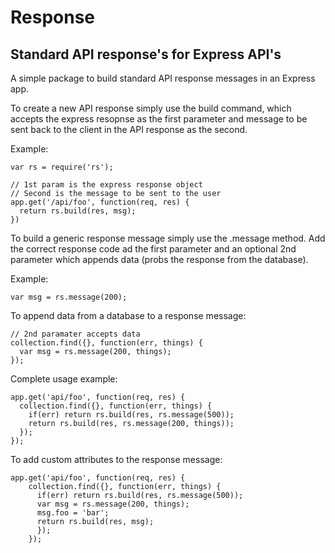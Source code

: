 # Response

## Standard API response's for Express API's

A simple package to build standard API response messages in an Express app.

To create a new API response simply use the build command, which accepts the express resopnse as the first parameter and message to be sent back to the client in the API response as the second.


Example:

````
var rs = require('rs');

// 1st param is the express response object
// Second is the message to be sent to the user
app.get('/api/foo', function(req, res) {
  return rs.build(res, msg);
})
````

To build a generic response message simply use the .message method. Add the correct response code ad the first parameter and an optional 2nd parameter which appends data (probs the response from the database).

Example:

````
var msg = rs.message(200);
````

To append data from a database to a response message:

````
// 2nd paramater accepts data
collection.find({}, function(err, things) {
  var msg = rs.message(200, things);
});
````

Complete usage example:

````
app.get('api/foo', function(req, res) {
  collection.find({}, function(err, things) {
    if(err) return rs.build(res, rs.message(500));
    return rs.build(res, rs.message(200, things));
  });
});
````

To add custom attributes to the response message:

````
app.get('api/foo', function(req, res) {
    collection.find({}, function(err, things) {
      if(err) return rs.build(res, rs.message(500));
      var msg = rs.message(200, things);
      msg.foo = 'bar';
      return rs.build(res, msg);
      });
    });
````
